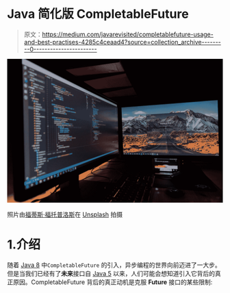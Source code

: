 # Java 简化版 CompletableFuture

> 原文：<https://medium.com/javarevisited/completablefuture-usage-and-best-practises-4285c4ceaad4?source=collection_archive---------0----------------------->

![](img/3565c52094f85ed614bce74be4d8d72f.png)

照片由[福蒂斯·福托普洛斯](https://unsplash.com/@ffstop?utm_source=medium&utm_medium=referral)在 [Unsplash](https://unsplash.com?utm_source=medium&utm_medium=referral) 拍摄

# 1.介绍

随着 [Java 8](/javarevisited/top-5-courses-to-learn-new-features-of-java-8-to-java-13-107eb51d2a13) 中`CompletableFuture` 的引入，异步编程的世界向前迈进了一大步。但是当我们已经有了**未来**接口自 [Java 5](https://www.java67.com/2020/04/top-5-advanced-courses-to-learn-java-perofrmance-concurrency-memory-management.html) 以来，人们可能会想知道引入它背后的真正原因。CompletableFuture 背后的真正动机是克服 **Future** 接口的某些限制: